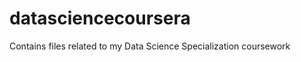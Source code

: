 datasciencecoursera
===================

Contains files related to my Data Science Specialization coursework
